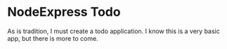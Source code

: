 # NodeExpress Todo
As is tradition, I must create a todo application.
I know this is a very basic app, but there is more to come.